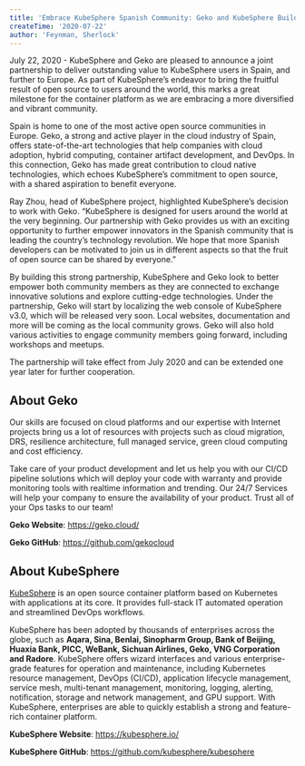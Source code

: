 ```yaml
---
title: 'Embrace KubeSphere Spanish Community: Geko and KubeSphere Build Partnership'
createTime: '2020-07-22'
author: 'Feynman, Sherlock'
---
```


July 22, 2020 - KubeSphere and Geko are pleased to announce a joint partnership to deliver outstanding value to KubeSphere users in Spain, and further to Europe. As part of KubeSphere’s endeavor to bring the fruitful result of open source to users around the world, this marks a great milestone for the container platform as we are embracing a more diversified and vibrant community.

Spain is home to one of the most active open source communities in Europe. Geko, a strong and active player in the cloud industry of Spain, offers state-of-the-art technologies that help companies with cloud adoption, hybrid computing, container artifact development, and DevOps. In this connection, Geko has made great contribution to cloud native technologies, which echoes KubeSphere’s commitment to open source, with a shared aspiration to benefit everyone.

Ray Zhou, head of KubeSphere project, highlighted KubeSphere’s decision to work with Geko. “KubeSphere is designed for users around the world at the very beginning. Our partnership with Geko provides us with an exciting opportunity to further empower innovators in the Spanish community that is leading the country’s technology revolution. We hope that more Spanish developers can be motivated to join us in different aspects so that the fruit of open source can be shared by everyone.”

By building this strong partnership, KubeSphere and Geko look to better empower both community members as they are connected to exchange innovative solutions and explore cutting-edge technologies. Under the partnership, Geko will start by localizing the web console of KubeSphere v3.0, which will be released very soon. Local websites, documentation and more will be coming as the local community grows. Geko will also hold various activities to engage community members going forward, including workshops and meetups.

The partnership will take effect from July 2020 and can be extended one year later for further cooperation.

## About Geko

Our skills are focused on cloud platforms and our expertise with Internet projects bring us a lot of resources with projects such as cloud migration, DRS, resilience architecture, full managed service, green cloud computing and cost efficiency.

Take care of your product development and let us help you with our CI/CD pipeline solutions which will deploy your code with warranty and provide monitoring tools with realtime information and trending. Our 24/7 Services will help your company to ensure the availability of your product. Trust all of your Ops tasks to our team!

**Geko Website**: https://geko.cloud/

**Geko GitHub**: https://github.com/gekocloud

## About KubeSphere

[KubeSphere](https://kubesphere.io/) is an open source container platform based on Kubernetes with applications at its core. It provides full-stack IT automated operation and streamlined DevOps workflows.

KubeSphere has been adopted by thousands of enterprises across the globe, such as **Aqara, Sina, Benlai, Sinopharm Group, Bank of Beijing, Huaxia Bank, PICC, WeBank, Sichuan Airlines, Geko, VNG Corporation and Radore**. KubeSphere offers wizard interfaces and various enterprise-grade features for operation and maintenance, including Kubernetes resource management, DevOps (CI/CD), application lifecycle management, service mesh, multi-tenant management, monitoring, logging, alerting, notification, storage and network management, and GPU support. With KubeSphere, enterprises are able to quickly establish a strong and feature-rich container platform.

**KubeSphere Website**: https://kubesphere.io/

**KubeSphere GitHub**: https://github.com/kubesphere/kubesphere